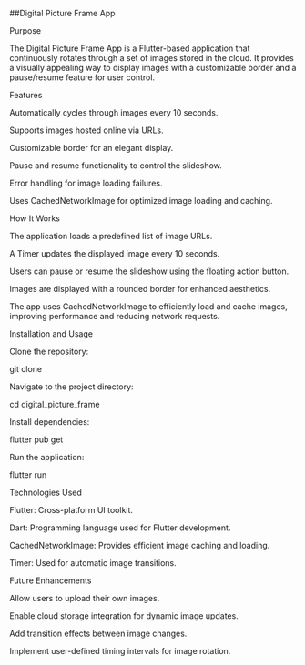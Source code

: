 ##Digital Picture Frame App

Purpose

The Digital Picture Frame App is a Flutter-based application that continuously rotates through a set of images stored in the cloud. It provides a visually appealing way to display images with a customizable border and a pause/resume feature for user control.

Features

Automatically cycles through images every 10 seconds.

Supports images hosted online via URLs.

Customizable border for an elegant display.

Pause and resume functionality to control the slideshow.

Error handling for image loading failures.

Uses CachedNetworkImage for optimized image loading and caching.

How It Works

The application loads a predefined list of image URLs.

A Timer updates the displayed image every 10 seconds.

Users can pause or resume the slideshow using the floating action button.

Images are displayed with a rounded border for enhanced aesthetics.

The app uses CachedNetworkImage to efficiently load and cache images, improving performance and reducing network requests.

Installation and Usage

Clone the repository:

git clone <repository-url>

Navigate to the project directory:

cd digital_picture_frame

Install dependencies:

flutter pub get

Run the application:

flutter run

Technologies Used

Flutter: Cross-platform UI toolkit.

Dart: Programming language used for Flutter development.

CachedNetworkImage: Provides efficient image caching and loading.

Timer: Used for automatic image transitions.

Future Enhancements

Allow users to upload their own images.

Enable cloud storage integration for dynamic image updates.

Add transition effects between image changes.

Implement user-defined timing intervals for image rotation.
